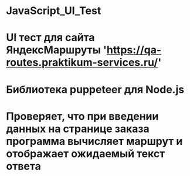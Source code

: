 # JavaScript_UI_Test
# UI тест для сайта ЯндексМаршруты 'https://qa-routes.praktikum-services.ru/'
# Библиотека puppeteer для Node.js
# Проверяет,  что при введении данных на странице заказа программа вычисляет маршрут и отображает ожидаемый текст ответа
